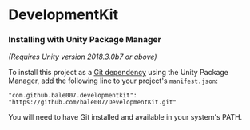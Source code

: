 # DevelopmentKit    
### Installing with Unity Package Manager
*(Requires Unity version 2018.3.0b7  or above)*

To install this project as a [Git dependency](https://docs.unity3d.com/Manual/upm-git.html) using the Unity Package Manager,
add the following line to your project's `manifest.json`:

```
"com.github.bale007.developmentkit": "https://github.com/bale007/DevelopmentKit.git"
```

You will need to have Git installed and available in your system's PATH.

